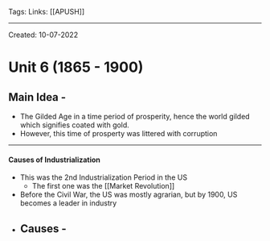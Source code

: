 Tags:
Links: [[APUSH]]

---
Created: 10-07-2022
# Unit 6 (1865 - 1900)

## Main Idea - 
- The Gilded Age in a time period of prosperity, hence the world gilded which signifies coated with gold.
- However, this time of prosperty was littered with corruption
---
#### Causes of Industrialization
- This was the 2nd Industrialization Period in the US
	- The first one was the [[Market Revolution]]
- Before the Civil War, the US was mostly agrarian, but by 1900, US becomes a leader in industry
- Causes - 
	- 

